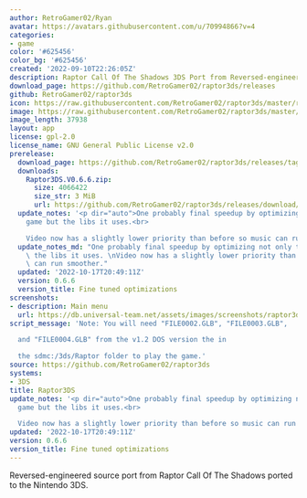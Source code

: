 ```yaml
---
author: RetroGamer02/Ryan
avatar: https://avatars.githubusercontent.com/u/70994866?v=4
categories:
- game
color: '#625456'
color_bg: '#625456'
created: '2022-09-10T22:26:05Z'
description: Raptor Call Of The Shadows 3DS Port from Reversed-engineered source code
download_page: https://github.com/RetroGamer02/raptor3ds/releases
github: RetroGamer02/raptor3ds
icon: https://raw.githubusercontent.com/RetroGamer02/raptor3ds/master/rapicon.png
image: https://raw.githubusercontent.com/RetroGamer02/raptor3ds/master/RapBanner.png
image_length: 37938
layout: app
license: gpl-2.0
license_name: GNU General Public License v2.0
prerelease:
  download_page: https://github.com/RetroGamer02/raptor3ds/releases/tag/0.6.6
  downloads:
    Raptor3DS.V0.6.6.zip:
      size: 4066422
      size_str: 3 MiB
      url: https://github.com/RetroGamer02/raptor3ds/releases/download/0.6.6/Raptor3DS.V0.6.6.zip
  update_notes: '<p dir="auto">One probably final speedup by optimizing not only the
    game but the libs it uses.<br>

    Video now has a slightly lower priority than before so music can run smoother.</p>'
  update_notes_md: "One probably final speedup by optimizing not only the game but\
    \ the libs it uses. \nVideo now has a slightly lower priority than before so music\
    \ can run smoother."
  updated: '2022-10-17T20:49:11Z'
  version: 0.6.6
  version_title: Fine tuned optimizations
screenshots:
- description: Main menu
  url: https://db.universal-team.net/assets/images/screenshots/raptor3ds/main-menu.png
script_message: 'Note: You will need "FILE0002.GLB", "FILE0003.GLB",

  and "FILE0004.GLB" from the v1.2 DOS version the in

  the sdmc:/3ds/Raptor folder to play the game.'
source: https://github.com/RetroGamer02/raptor3ds
systems:
- 3DS
title: Raptor3DS
update_notes: '<p dir="auto">One probably final speedup by optimizing not only the
  game but the libs it uses.<br>

  Video now has a slightly lower priority than before so music can run smoother.</p>'
updated: '2022-10-17T20:49:11Z'
version: 0.6.6
version_title: Fine tuned optimizations
---
```

Reversed-engineered source port from Raptor Call Of The Shadows ported to the Nintendo 3DS.